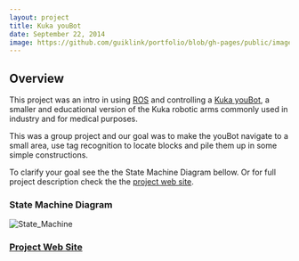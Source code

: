 ```yaml
---
layout: project
title: Kuka youBot
date: September 22, 2014
image: https://github.com/guiklink/portfolio/blob/gh-pages/public/images/youBot.jpg?raw=true
---
```


## Overview
This project was an intro in using [ROS](http://www.ros.org/) and controlling a [Kuka youBot](http://www.kuka-labs.com/en/service_robotics/research_education/youbot/), a smaller and educational version of the Kuka robotic arms commonly used in industry and for medical purposes.

This was a group project and our goal was to make the youBot navigate to a small area, use tag recognition to locate blocks and pile them up in some simple constructions.

To clarify your goal see the the State Machine Diagram bellow. Or for full project description check the the [project web site](http://asbroad.github.io/me_495_final_project/).

### State Machine Diagram  
![State_Machine](https://github.com/guiklink/portfolio/blob/gh-pages/public/images/youbot_state_manager.jpg?raw=true)

### [Project Web Site](http://asbroad.github.io/me_495_final_project/)